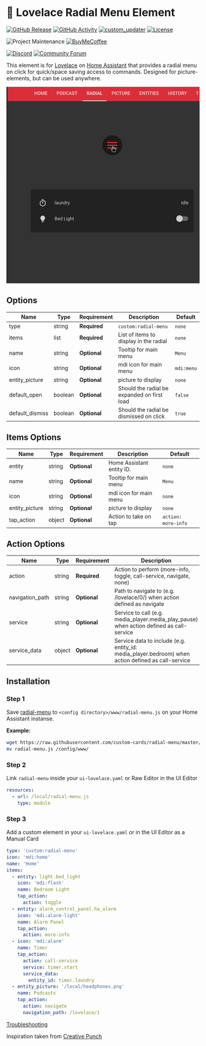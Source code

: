 # 🔘 Lovelace Radial Menu Element

[![GitHub Release][releases-shield]][releases]
[![GitHub Activity][commits-shield]][commits]
[![custom_updater][customupdaterbadge]][customupdater]
[![License][license-shield]](LICENSE.md)

![Project Maintenance][maintenance-shield]
[![BuyMeCoffee][buymecoffeebadge]][buymecoffee]

[![Discord][discord-shield]][discord]
[![Community Forum][forum-shield]][forum]

This element is for [Lovelace](https://www.home-assistant.io/lovelace) on [Home Assistant](https://www.home-assistant.io/) that provides a radial menu on click for quick/space saving access to commands. Designed for picture-elements, but can be used anywhere.

![example](example.gif)

## Options

| Name | Type | Requirement | Description | Default
| ---- | ---- | ------- | ----------- | -------
| type | string | **Required** | `custom:radial-menu` | `none`
| items | list | **Required** | List of items to display in the radial | `none`
| name | string | **Optional** | Tooltip for main menu | `Menu`
| icon | string | **Optional** | mdi icon for main menu | `mdi:menu`
| entity_picture | string | **Optional** | picture to display | `none`
| default_open | boolean | **Optional** | Should the radial be expanded on first load | `false`
| default_dismiss | boolean | **Optional** | Should the radial be dismissed on click | `true`

## Items Options

| Name | Type | Requirement | Description | Default
| ---- | ---- | ------- | ----------- | -------
| entity | string | **Optional** | Home Assistant entity ID. | `none`
| name | string | **Optional** | Tooltip for main menu | `Menu`
| icon | string | **Optional** | mdi icon for main menu | `none`
| entity_picture | string | **Optional** | picture to display | `none`
| tap_action | object | **Optional** | Action to take on tap | `action: more-info`

## Action Options

| Name | Type | Requirement | Description | Default
| ---- | ---- | ------- | ----------- | -------
| action | string | **Required** | Action to perform (more-info, toggle, call-service, navigate, none) | `more-info`
| navigation_path | string | **Optional** | Path to navigate to (e.g. /lovelace/0/) when action defined as navigate | `none`
| service | string | **Optional** | Service to call (e.g. media_player.media_play_pause) when action defined as call-service | `none`
| service_data | object | **Optional** | Service data to include (e.g. entity_id: media_player.bedroom) when action defined as call-service | `none`

## Installation

### Step 1

Save [radial-menu](https://github.com/custom-cards/radial-menu/raw/master/dist/radial-menu.js) to `<config directory>/www/radial-menu.js` on your Home Assistant instanse.

**Example:**

```bash
wget https://raw.githubusercontent.com/custom-cards/radial-menu/master/dist/radial-menu.js
mv radial-menu.js /config/www/
```

### Step 2

Link `radial-menu` inside your `ui-lovelace.yaml` or Raw Editor in the UI Editor

```yaml
resources:
  - url: /local/radial-menu.js
    type: module
```

### Step 3

Add a custom element in your `ui-lovelace.yaml` or in the UI Editor as a Manual Card

```yaml
type: 'custom:radial-menu'
icon: 'mdi:home'
name: 'Home'
items:
  - entity: light.bed_light
    icon: 'mdi:flash'
    name: Bedroom Light
    tap_action:
      action: toggle
  - entity: alarm_control_panel.ha_alarm
    icon: 'mdi:alarm-light'
    name: Alarm Panel
    tap_action:
      action: more-info
  - icon: 'mdi:alarm'
    name: Timer
    tap_action:
      action: call-service
      service: timer.start
      service_data:
        entity_id: timer.laundry
  - entity_picture: '/local/headphones.png'
    name: Podcasts
    tap_action:
      action: navigate
      navigation_path: /lovelace/1
```

[Troubleshooting](https://github.com/thomasloven/hass-config/wiki/Lovelace-Plugins)

Inspiration taken from [Creative Punch](https://codepen.io/CreativePunch/pen/lAHiu)

[buymecoffee]: https://www.buymeacoffee.com/iantrich
[buymecoffeebadge]: https://img.shields.io/badge/buy%20me%20a%20coffee-donate-blue.svg?style=for-the-badge
[commits-shield]: https://img.shields.io/github/commit-activity/y/custom-cards/radial-menu.svg?style=for-the-badge
[commits]: https://github.com/custom-cards/radial-menu/commits/master
[customupdater]: https://github.com/custom-components/custom_updater
[customupdaterbadge]: https://img.shields.io/badge/custom__updater-true-success.svg?style=for-the-badge
[discord]: https://discord.gg/Qa5fW2R
[discord-shield]: https://img.shields.io/discord/330944238910963714.svg?style=for-the-badge
[forum-shield]: https://img.shields.io/badge/community-forum-brightgreen.svg?style=for-the-badge
[forum]: https://community.home-assistant.io/t/lovelace-radial-menu-element/111210
[license-shield]: https://img.shields.io/github/license/custom-cards/radial-menu.svg?style=for-the-badge
[maintenance-shield]: https://img.shields.io/badge/maintainer-Ian%20Richardson%20%40iantrich-blue.svg?style=for-the-badge
[releases-shield]: https://img.shields.io/github/release/custom-cards/radial-menu.svg?style=for-the-badge
[releases]: https://github.com/custom-cards/radial-menu/releases
